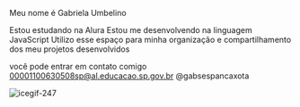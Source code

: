 Meu nome é Gabriela Umbelino

Estou estudando na Alura
Estou me desenvolvendo na linguagem JavaScript
Utilizo esse espaço para minha organização e compartilhamento dos meu projetos desenvolvidos

você pode entrar em contato comigo 
00001100630508sp@al.educacao.sp.gov.br
@gabsespancaxota




![icegif-247](https://github.com/gabsespancaxota/estudantealura/assets/172270925/84c98bfa-f24a-436b-8d95-0386be520ea6)
